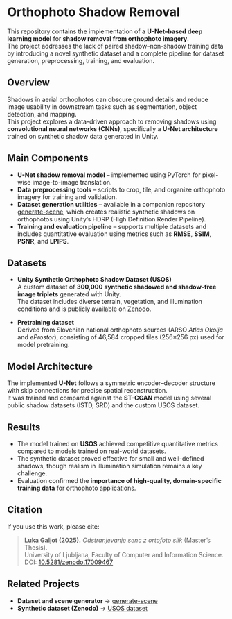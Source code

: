 # Orthophoto Shadow Removal

This repository contains the implementation of a **U-Net–based deep learning model** for **shadow removal from orthophoto imagery**.  
The project addresses the lack of paired shadow–non-shadow training data by introducing a novel synthetic dataset and a complete pipeline for dataset generation, preprocessing, training, and evaluation.

## Overview

Shadows in aerial orthophotos can obscure ground details and reduce image usability in downstream tasks such as segmentation, object detection, and mapping.  
This project explores a data-driven approach to removing shadows using **convolutional neural networks (CNNs)**, specifically a **U-Net architecture** trained on synthetic shadow data generated in Unity.

## Main Components

- **U-Net shadow removal model** – implemented using PyTorch for pixel-wise image-to-image translation.  
- **Data preprocessing tools** – scripts to crop, tile, and organize orthophoto imagery for training and validation.  
- **Dataset generation utilities** – available in a companion repository [generate-scene](https://github.com/LGaljo/generate-scene), which creates realistic synthetic shadows on orthophotos using Unity’s HDRP (High Definition Render Pipeline).  
- **Training and evaluation pipeline** – supports multiple datasets and includes quantitative evaluation using metrics such as **RMSE**, **SSIM**, **PSNR**, and **LPIPS**.  

## Datasets

- **Unity Synthetic Orthophoto Shadow Dataset (USOS)**  
  A custom dataset of **300,000 synthetic shadowed and shadow-free image triplets** generated with Unity.  
  The dataset includes diverse terrain, vegetation, and illumination conditions and is publicly available on [Zenodo](https://zenodo.org/records/17009467).

- **Pretraining dataset**  
  Derived from Slovenian national orthophoto sources (ARSO *Atlas Okolja* and *eProstor*), consisting of 46,584 cropped tiles (256×256 px) used for model pretraining.

## Model Architecture

The implemented **U-Net** follows a symmetric encoder–decoder structure with skip connections for precise spatial reconstruction.  
It was trained and compared against the **ST-CGAN** model using several public shadow datasets (ISTD, SRD) and the custom USOS dataset.

## Results

- The model trained on **USOS** achieved competitive quantitative metrics compared to models trained on real-world datasets.
- The synthetic dataset proved effective for small and well-defined shadows, though realism in illumination simulation remains a key challenge.
- Evaluation confirmed the **importance of high-quality, domain-specific training data** for orthophoto applications.

## Citation

If you use this work, please cite:

> **Luka Galjot (2025).** *Odstranjevanje senc z ortofoto slik* (Master’s Thesis).  
> University of Ljubljana, Faculty of Computer and Information Science.  
> DOI: [10.5281/zenodo.17009467](https://zenodo.org/records/17009467)

## Related Projects

- **Dataset and scene generator** → [generate-scene](https://github.com/LGaljo/generate-scene)  
- **Synthetic dataset (Zenodo)** → [USOS dataset](https://zenodo.org/records/17009467)
